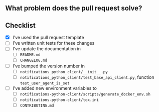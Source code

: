 <!--Thanks for contributing to GOV.UK Notify. Using this template to write your pull request message will help get it merged as soon as possible. -->

## What problem does the pull request solve?
<!--- Describe why you’re making this change -->

## Checklist

<!--- All of the following are normally needed. Don’t worry if you haven’t done them or don’t know how – someone from the Notify team will be able to help. -->
- [x] I’ve used the pull request template
- [ ] I’ve written unit tests for these changes
- [ ] I’ve update the documentation in
  - [ ] `README.md`
  - [ ] `CHANGELOG.md`
- [ ] I’ve bumped the version number in
  - [ ] `notifications_python_client/__init__.py`
  - [ ] `notifications_python_client/test_base_api_client.py`, function `test_user_agent_is_set`
- [ ] I've added new environment variables to
  - [ ] `notifications-python-client/scripts/generate_docker_env.sh`
  - [ ] `notifications-python-client/tox.ini`
  - [ ] `CONTRIBUTING.md`
